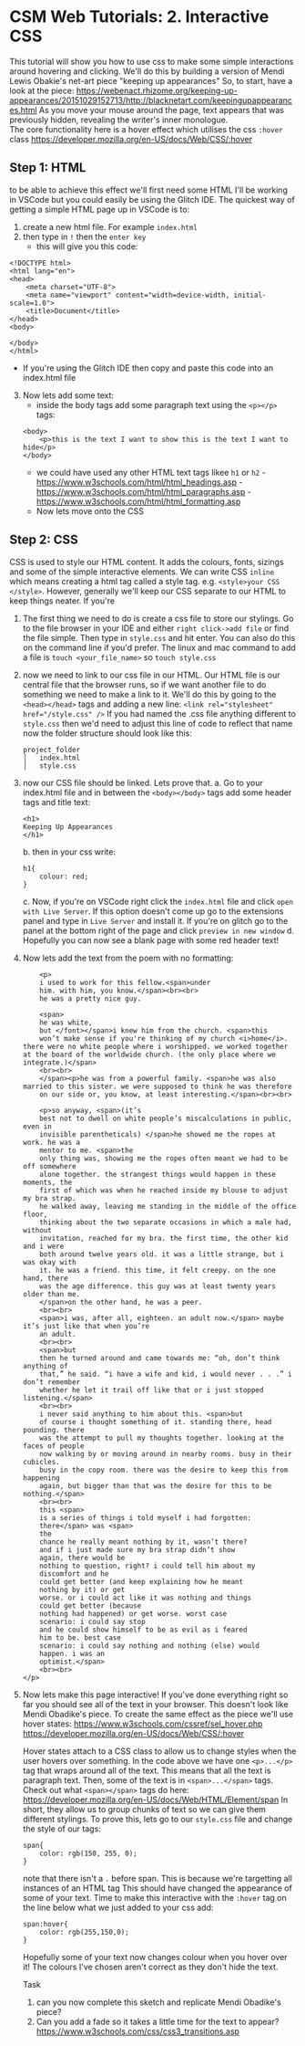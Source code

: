 # CSM Web Tutorials: 2. Interactive CSS
This tutorial will show you how to use css to make some simple interactions around hovering and clicking.
We'll do this by building a version of Mendi Lewis Obakie's net-art piece "keeping up appearances"
So, to start, have a look at the piece:
https://webenact.rhizome.org/keeping-up-appearances/20151029152713/http://blacknetart.com/keepingupappearances.html
As you move your mouse around the page, text appears that was previously hidden, revealing the writer's inner monologue.  
The core functionality here is a hover effect which utilises the css
`:hover` class
https://developer.mozilla.org/en-US/docs/Web/CSS/:hover

## Step 1: HTML
to be able to achieve this effect we'll first need some HTML
I'll be working in VSCode but you could easily be using the Glitch IDE. The quickest way of getting a simple HTML page up in VSCode is to:
1. create a new html file. For example `index.html`
2. then type in `!` then the `enter key`
    * this will give you this code:
```
<!DOCTYPE html>
<html lang="en">
<head>
    <meta charset="UTF-8">
    <meta name="viewport" content="width=device-width, initial-scale=1.0">
    <title>Document</title>
</head>
<body>
    
</body>
</html>
```
 * If you're using the Glitch IDE then copy and paste this code into an index.html file

3. Now lets add some text:
    * inside the body tags add some paragraph text using the `<p></p>` tags:
    ```
    <body>
        <p>this is the text I want to show this is the text I want to hide</p>
    </body>
    ```
    * we could have used any other HTML text tags likee `h1` or `h2` - https://www.w3schools.com/html/html_headings.asp -  https://www.w3schools.com/html/html_paragraphs.asp - https://www.w3schools.com/html/html_formatting.asp 
    * Now lets move onto the CSS

## Step 2: CSS
CSS is used to style our HTML content. It adds the colours, fonts, sizings and some of the simple interactive elements. We can write CSS `inline` which means creating a html tag called a style tag. e.g. `<style>your CSS </style>`. However, generally we'll keep our CSS separate to our HTML to keep things neater. If you're
1. The first thing we need to do is create a css file to store our stylings. Go to the file browser in your IDE and either `right click->add file` or find the file simple. Then type in `style.css` and hit enter. You can also do this on the command line if you'd prefer. The linux and mac command to add a file is `touch <your_file_name>` so `touch style.css`
2. now we need to link to our css file in our HTML. Our HTML file is our central file that the browser runs, so if we want another file to do something we need to make a link to it. We'll do this by going to the `<head></head>` tags and adding a new line: `<link rel="stylesheet" href="/style.css" />`
    If you had named the .css file anything different to `style.css` then we'd need to adjust this line of code to reflect that name 
    now the folder structure should look like this:
    ```
    project_folder
    │   index.html
    │   style.css
    ```
3. now our CSS file should be linked. Lets prove that. 
    a. Go to your index.html file and in between the `<body></body>` tags add some header tags and title text:
    ```
    <h1>
    Keeping Up Appearances
    </h1>
    ```
    b. then in your css write:
    ```
    h1{
        colour: red;
    }
    ```
    c.
    Now, if you're on VSCode right click the `index.html` file and click `open with Live Server`. If this option doesn't come up go to the extensions panel and type in `Live Server` and install it.
    If you're on glitch go to the panel at the bottom right of the page and click `preview in new window`
    d. 
    Hopefully you can now see a blank page with some red header text!
4. Now lets add the text from the poem with no formatting:
    ```
        <p>
        i used to work for this fellow.<span>under
        him. with him, you know.</span><br><br>
        he was a pretty nice guy.
    
        <span>
        he was white,
        but </font></span>i knew him from the church. <span>this
        won’t make sense if you're thinking of my church <i>home</i>. there were no white people where i worshipped. we worked together at the board of the worldwide church. (the only place where we integrate.)</span>
        <br><br>
        </span><p>he was from a powerful family. <span>he was also married to this sister. we were supposed to think he was therefore
        on our side or, you know, at least interesting.</span><br><br>
    
        <p>so anyway, <span>(it’s
        best not to dwell on white people’s miscalculations in public, even in
        invisible parentheticals) </span>he showed me the ropes at work. he was a
        mentor to me. <span>the
        only thing was, showing me the ropes often meant we had to be off somewhere
        alone together. the strangest things would happen in these moments, the
        first of which was when he reached inside my blouse to adjust my bra strap.
        he walked away, leaving me standing in the middle of the office floor,
        thinking about the two separate occasions in which a male had, without
        invitation, reached for my bra. the first time, the other kid and i were
        both around twelve years old. it was a little strange, but i was okay with
        it. he was a friend. this time, it felt creepy. on the one hand, there
        was the age difference. this guy was at least twenty years older than me.
        </span>on the other hand, he was a peer.
        <br><br>
        <span>i was, after all, eighteen. an adult now.</span> maybe it’s just like that when you’re
        an adult.
        <br><br>
        <span>but
        then he turned around and came towards me: “oh, don’t think anything of
        that,” he said. “i have a wife and kid, i would never . . .” i don’t remember
        whether he let it trail off like that or i just stopped listening.</span>
        <br><br>
        i never said anything to him about this. <span>but
        of course i thought something of it. standing there, head pounding. there
        was the attempt to pull my thoughts together. looking at the faces of people
        now walking by or moving around in nearby rooms. busy in their cubicles.
        busy in the copy room. there was the desire to keep this from happening
        again, but bigger than that was the desire for this to be nothing.</span>
        <br><br>
        this <span>
        is a series of things i told myself i had forgotten:
        there</span> was <span>
        the
        chance he really meant nothing by it, wasn’t there?
        and if i just made sure my bra strap didn’t show
        again, there would be
        nothing to question, right? i could tell him about my
        discomfort and he
        could get better (and keep explaining how he meant
        nothing by it) or get
        worse. or i could act like it was nothing and things
        could get better (because
        nothing had happened) or get worse. worst case
        scenario: i could say stop
        and he could show himself to be as evil as i feared
        him to be. best case
        scenario: i could say nothing and nothing (else) would
        happen. i was an
        optimist.</span>
        <br><br>
    </p>
    ```
5. Now lets make this page interactive! If you've done everything right so far you should see all of the text in your browser. This doesn't look like Mendi Obadike's piece. To create the same effect as the piece we'll use hover states: 
    https://www.w3schools.com/cssref/sel_hover.php 
    https://developer.mozilla.org/en-US/docs/Web/CSS/:hover

    Hover states attach to a CSS class to allow us to change styles when the user hovers over something. In the code above we have one `<p>...</p>` tag that wraps around all of the text. 
    This means that all the text is paragraph text. Then, some of the text is in `<span>...</span>` tags. Check out what `<span></span>` tags do here: https://developer.mozilla.org/en-US/docs/Web/HTML/Element/span
    In short, they allow us to group chunks of text so we can give them different stylings.
    To prove this, lets go to our `style.css` file and change the style of our tags:
    ```
    span{
        color: rgb(150, 255, 0);
    }    
    ```
    note that there isn't a `.` before span. This is because we're targetting all instances of an HTML tag
    This should have changed the appearance of some of your text. Time to make this interactive with the `:hover` tag
    on the line below what we just added to your css add:
    ```
    span:hover{
        color: rgb(255,150,0);
    }
    ```

    Hopefully some of your text now changes colour when you hover over it! The colours I've chosen aren't correct as they don't hide the text.

    Task
    1. can you now complete this sketch and replicate Mendi Obadike's piece?
    2. Can you add a fade so it takes a little time for the text to appear? https://www.w3schools.com/css/css3_transitions.asp
    <!-- 3. Can you make an image appear when you hover over the image? Here's some guidance
        a. first we need to find an image and make it accessible. There are a few ways to do this
            i. go to google, find an image and `copy image address` - this is a URL where the image is hosted
            ii. upload the image to a CDN (Content Delivery Network) and then `copy the image address` - an easy one to use (RECOMMENDED) is glitch's CDN. Go to a glitch project and then `assets`. You can then drag and drop images in.
            iii. if you're using VSCode and don't want to use glitch then make a folder in the folder/directory your code is in and drop your image into this folder. Then right click on the image and click `copy relative path`
            ***NOTE*** you want your images to be lightweight for the web, as in low file sizes! Anything close to 1mb is too big in most circumstances - If your image is too big then you should compress your images. A really good compression app is `Squoosh` https://squoosh.app/ which runs in your browser
        b. Now we need to add the image to our html. Add an image tag to our html and paste in the iamge address you copied from step 3a into the src parameter:
        ```
        <body>
        ...
        <img src="<the path you copied>">
        </body>
        ```
        c. now lets add -->
